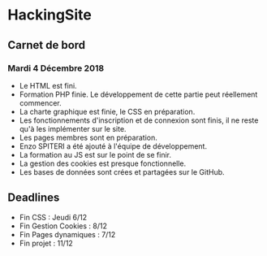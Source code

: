 # HackingSite

## Carnet de bord

### Mardi 4 Décembre 2018

* Le HTML est fini.
* Formation PHP finie. Le développement de cette partie peut réellement commencer.
* La charte graphique est finie, le CSS en préparation.
* Les fonctionnements d'inscription et de connexion sont finis, il ne reste qu'à les implémenter sur le site.
* Les pages membres sont en préparation.
* Enzo SPITERI a été ajouté à l'équipe de développement.
* La formation au JS est sur le point de se finir.
* La gestion des cookies est presque fonctionnelle.
* Les bases de données sont crées et partagées sur le GitHub.

## Deadlines

* Fin CSS : Jeudi 6/12
* Fin Gestion Cookies : 8/12
* Fin Pages dynamiques : 7/12
* Fin projet : 11/12
